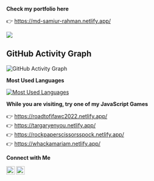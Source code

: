 **Check my portfolio here**

👉 https://md-samiur-rahman.netlify.app/

![](https://komarev.com/ghpvc/?username=scottishsummer98&label=PROFILE+VIEWS)


## GitHub Activity Graph

![GitHub Activity Graph](https://github-readme-activity-graph.vercel.app/graph?username=scottishsummer98&theme=tokyonight&bg_color=20232a&hide_border=true&from=2020-01-01&to=2024-12-20)


**Most Used Languages**

[![Most Used Languages](https://github-profile-summary-cards.vercel.app/api/cards/repos-per-language?username=scottishsummer98&theme=radical&exclude={html,css})](https://github.com/scottishsummer98)


**While you are visiting, try one of my JavaScript Games**

 👉 https://roadtofifawc2022.netlify.app/ <br/>
 👉 https://targaryenyou.netlify.app/ <br/>
 👉 https://rockpaperscissorsspock.netlify.app/ <br/>
 👉 https://whackamariam.netlify.app/ <br/>


**Connect with Me**

[<img src="https://upload.wikimedia.org/wikipedia/commons/8/81/LinkedIn_icon.svg" alt="LinkedIn" width="22px" height="22px">](https://www.linkedin.com/in/scottishsummer/)
[<img src="https://upload.wikimedia.org/wikipedia/commons/1/1b/Facebook_icon.svg" alt="Facebook" width="22px" height="22px">](https://www.facebook.com/samiur.rahman.39982631/)
